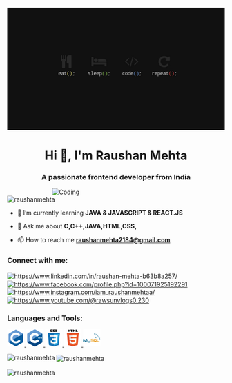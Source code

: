 ![logo](https://github.com/Raushanmehta/Raushanmehta/blob/main/bg.jpg)
<h1 align="center">Hi 👋, I'm Raushan Mehta</h1>
<h3 align="center">A passionate frontend developer from India</h3>
<img align="right" alt="Coding" width="400" src="https://media.tenor.com/rePDfDWO3XoAAAAd/hacking.gif">

<p align="left"> <img src="https://komarev.com/ghpvc/?username=raushanmehta&label=Profile%20views&color=0e75b6&style=flat" alt="raushanmehta" /> </p>

- 🌱 I’m currently learning **JAVA & JAVASCRIPT & REACT.JS**

- 💬 Ask me about **C,C++,JAVA,HTML,CSS,**

- 📫 How to reach me **raushanmehta2184@gmail.com**

<h3 align="left">Connect with me:</h3>
<p align="left">
<a href="https://linkedin.com/in/https://www.linkedin.com/in/raushan-mehta-b63b8a257/" target="blank"><img align="center" src="https://raw.githubusercontent.com/rahuldkjain/github-profile-readme-generator/master/src/images/icons/Social/linked-in-alt.svg" alt="https://www.linkedin.com/in/raushan-mehta-b63b8a257/" height="30" width="40" /></a>
<a href="https://fb.com/https://www.facebook.com/profile.php?id=100071925192291" target="blank"><img align="center" src="https://raw.githubusercontent.com/rahuldkjain/github-profile-readme-generator/master/src/images/icons/Social/facebook.svg" alt="https://www.facebook.com/profile.php?id=100071925192291" height="30" width="40" /></a>
<a href="https://instagram.com/https://www.instagram.com/iam_raushanmehtaa/" target="blank"><img align="center" src="https://raw.githubusercontent.com/rahuldkjain/github-profile-readme-generator/master/src/images/icons/Social/instagram.svg" alt="https://www.instagram.com/iam_raushanmehtaa/" height="30" width="40" /></a>
<a href="https://www.youtube.com/c/https://www.youtube.com/@rawsunvlogs0.230" target="blank"><img align="center" src="https://raw.githubusercontent.com/rahuldkjain/github-profile-readme-generator/master/src/images/icons/Social/youtube.svg" alt="https://www.youtube.com/@rawsunvlogs0.230" height="30" width="40" /></a>
</p>

<h3 align="left">Languages and Tools:</h3>
<p align="left"> <a href="https://www.cprogramming.com/" target="_blank" rel="noreferrer"> <img src="https://raw.githubusercontent.com/devicons/devicon/master/icons/c/c-original.svg" alt="c" width="40" height="40"/> </a> <a href="https://www.w3schools.com/cpp/" target="_blank" rel="noreferrer"> <img src="https://raw.githubusercontent.com/devicons/devicon/master/icons/cplusplus/cplusplus-original.svg" alt="cplusplus" width="40" height="40"/> </a> <a href="https://www.w3schools.com/css/" target="_blank" rel="noreferrer"> <img src="https://raw.githubusercontent.com/devicons/devicon/master/icons/css3/css3-original-wordmark.svg" alt="css3" width="40" height="40"/> </a> <a href="https://www.w3.org/html/" target="_blank" rel="noreferrer"> <img src="https://raw.githubusercontent.com/devicons/devicon/master/icons/html5/html5-original-wordmark.svg" alt="html5" width="40" height="40"/> </a> <a href="https://www.mysql.com/" target="_blank" rel="noreferrer"> <img src="https://raw.githubusercontent.com/devicons/devicon/master/icons/mysql/mysql-original-wordmark.svg" alt="mysql" width="40" height="40"/> </a> </p>

<p><img align="left" src="https://github-readme-stats.vercel.app/api/top-langs?username=raushanmehta&show_icons=true&locale=en&layout=compact" alt="raushanmehta" /></p>

<p>&nbsp;<img align="center" src="https://github-readme-stats.vercel.app/api?username=raushanmehta&show_icons=true&locale=en" alt="raushanmehta" /></p>

<p><img align="center" src="https://github-readme-streak-stats.herokuapp.com/?user=raushanmehta&" alt="raushanmehta" /></p>
